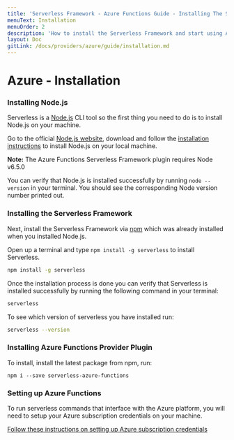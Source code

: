 ```yaml
---
title: 'Serverless Framework - Azure Functions Guide - Installing The Serverless Framework'
menuText: Installation
menuOrder: 2
description: 'How to install the Serverless Framework and start using Azure Functions'
layout: Doc
gitLink: /docs/providers/azure/guide/installation.md
---
```


# Azure - Installation

### Installing Node.js

Serverless is a [Node.js](https://nodejs.org) CLI tool so the first thing you
need to do is to install Node.js on your machine.

Go to the official [Node.js website](https://nodejs.org), download and follow the
[installation instructions](https://nodejs.org/en/download/) to install Node.js
on your local machine.

**Note:** The Azure Functions Serverless Framework plugin requires Node v6.5.0

You can verify that Node.js is installed successfully by running `node --version`
in your terminal. You should see the corresponding Node version number printed
out.

### Installing the Serverless Framework

Next, install the Serverless Framework via [npm](https://npmjs.org) which was
already installed when you installed Node.js.

Open up a terminal and type `npm install -g serverless` to install Serverless.

```bash
npm install -g serverless
```

Once the installation process is done you can verify that Serverless is installed
successfully by running the following command in your terminal:

```bash
serverless
```

To see which version of serverless you have installed run:

```bash
serverless --version
```

### Installing Azure Functions Provider Plugin

To install, install the latest package from npm, run:

```
npm i --save serverless-azure-functions
```

### Setting up Azure Functions

To run serverless commands that interface with the Azure platform, you will need
to setup your Azure subscription credentials on your machine.

[Follow these instructions on setting up Azure subscription credentials](../credentials)
